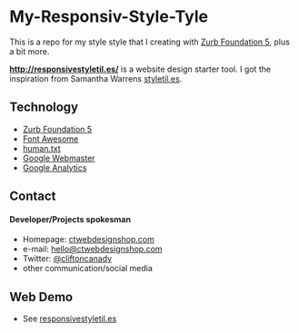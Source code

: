 My-Responsiv-Style-Tyle
==========================

This is a repo for my style style that I creating with [Zurb Foundation 5](http://foundation.zurb.com/ "Zurb Foundation 5"), plus a bit more.

**http://responsivestyletil.es/** is a website design starter tool. I got the inspiration from Samantha Warrens [styletil.es](http://styletil.es/).


## Technology
* [Zurb Foundation 5](http://foundation.zurb.com/ "Zurb Foundation 5")
* [Font Awesome](http://pages.github.com/)
* [human.txt](http://humanstxt.org/Standard.html)
* [Google Webmaster](http://www.google.com/webmasters/)
* [Google Analytics](https://www.google.com/analytics)

## Contact
#### Developer/Projects spokesman
* Homepage: [ctwebdesignshop.com](http://ctwebdesignshop.com/)
* e-mail: hello@ctwebdesignshop.com
* Twitter: [@cliftoncanady](https://twitter.com/twitterhandle "twitterhandle on twitter")
* other communication/social media

## Web Demo
* See [responsivestyletil.es](http://responsivestyletil.es/)


